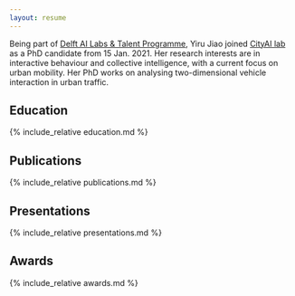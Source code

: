 ```yaml
---
layout: resume
---
```


Being part of [Delft AI Labs & Talent Programme](https://www.tudelft.nl/ai/tu-delft-ai-labs), Yiru Jiao joined [CityAI lab](https://www.tudelft.nl/en/ai/cityai-lab) as a PhD candidate from 15 Jan. 2021. Her research interests are in interactive behaviour and collective intelligence, with a current focus on urban mobility. Her PhD works on analysing two-dimensional vehicle interaction in urban traffic.

## Education
{% include_relative education.md %}

## Publications
{% include_relative publications.md %}

## Presentations
{% include_relative presentations.md %}

## Awards
{% include_relative awards.md %}
